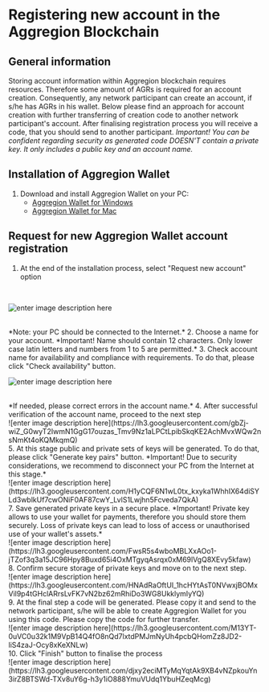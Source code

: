 # Registering new account in the Aggregion Blockchain
## General information
Storing account information within Aggregion blockchain requires resources. Therefore some amount of AGRs is required for an account creation. Consequently, any network participant can create an account, if s/he has AGRs in his wallet.
Below please find an approach for account creation with further transferring of creation code to another network participant's account. 
After finalising registration process you will receive a code, that you should send to another participant. 
*Important! You can be confident regarding security as generated code DOESN'T contain a private key. It only includes a public key and an account name.*

## Installation of Aggregion Wallet
1. Download and install Aggregion Wallet on your PC:
   - [Aggregion Wallet for Windows](http://links.aggregion.com/agr-wallet/windows/latest)
   - [Aggregion Wallet for Mac](http://links.aggregion.com/agr-wallet/mac/latest)

## Request for new Aggregion Wallet account registration 

1. At the end of the installation process, select "Request new account" option
<br />

![enter image description here](https://lh3.googleusercontent.com/SiBF5nEA2eRt3aFZF-j4nyHWfDmJvCdgi76zGcCL_azvOnbru0HbNsc6Z992blTwBM8r1gO2f5SXcg)

<br />
*Note:  your PC should be connected to the Internet.*
2. Choose a name for your account.
*Important! Name should contain 12 characters. Only lower case latin letters and numbers from 1 to 5 are permitted.*
3. Check account name for availability and compliance with requirements. To do that, please click "Check availability" button.
<br />

![enter image description here](https://lh3.googleusercontent.com/mWcE-D8eLH5lkHn5TAA01ghkCtjIxQ7qBQi-oZ7Dk7MubnfiOwrt7FHx8Vn5TyNuFLe1VlGkO9vn0w)

<br />
*If needed, please correct errors in the account name.* 
4. After successful verification of the account name, proceed to the next step 
<br />
![enter image description here](https://lh3.googleusercontent.com/gbZj-wiZ_G0wyT2IwmN1GgG17ouzas_Tmv9Nz1aLPCtLpibSkqKE2AchMvxWQw2nsNmKt4oKQMkqmQ)
<br />
5. At this stage public and private sets of keys will be generated. To do that, please click "Generate key pairs" button.
 *Important! Due to security considerations, we recommend to disconnect your PC from the Internet at this stage.*
 <br />
![enter image description here](https://lh3.googleusercontent.com/H1yCQF6N1wL0tx_kxyka1WhhIX64diSYLd3wblkUf7cwONiF0AF87cwY_LvlS1Lwjhn5Fcveda7QkA)
<br />
7. Save generated private keys in a secure place. 
*Important! Private key allows to use your wallet for payments, therefore you should store them securely. Loss of private keys can lead to loss of access or unauthorised use of your wallet's assets.*
<br />
![enter image description here](https://lh3.googleusercontent.com/FwsR5s4wboMBLXxAOo1-jTZof3q3a15JC96Hpy8Buxd65i4OxMTgyqAsrqx0xM69lVgQ8XEvy5kfaw)
<br />
8. Confirm secure storage of private keys and move on to the next step.
<br />
![enter image description here](https://lh3.googleusercontent.com/HNAdRaOftUI_1hcHYtAsT0NVwxjBOMxVil9p4tGHclARrsLvFK7vN2bz62mRhiDo3WG8UkklymIyYQ)
<br />
9. At the final step a code will be generated. Please copy it and send to the network participant, s/he will be able to create Aggregion Wallet for you using this code. 
Please copy the code for further transfer.
<br />
![enter image description here](https://lh3.googleusercontent.com/M13YT-0uVC0u32k1M9VpB14Q4fO8nQd7lxtdPMJmNyUh4pcbQHomZz8JD2-liS4zaJ-Ocy8xKeXNLw)
<br />
10. Click "Finish" button to finalise the process
<br />
![enter image description here](https://lh3.googleusercontent.com/djxy2eciMTyMqYqtAk9XB4vNZpkouYn3irZ8BTSWd-TXv8uY6g-h3y1iO888YmuVUdq1YbuHZeqMcg) 
